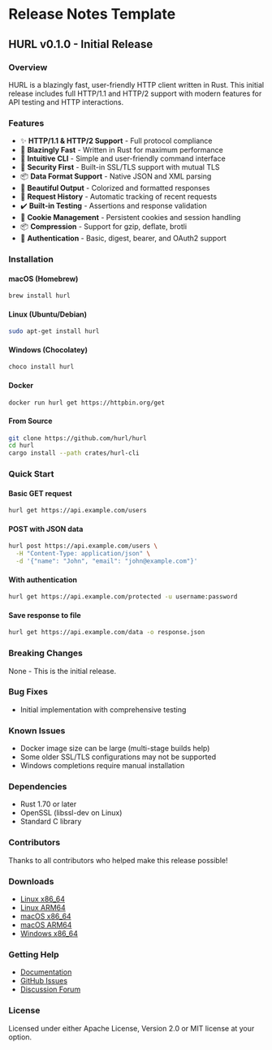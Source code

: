# Release Notes Template

## HURL v0.1.0 - Initial Release

### Overview
HURL is a blazingly fast, user-friendly HTTP client written in Rust. This initial release includes full HTTP/1.1 and HTTP/2 support with modern features for API testing and HTTP interactions.

### Features
- ✨ **HTTP/1.1 & HTTP/2 Support** - Full protocol compliance
- 🚀 **Blazingly Fast** - Written in Rust for maximum performance
- 🎯 **Intuitive CLI** - Simple and user-friendly command interface
- 🔐 **Security First** - Built-in SSL/TLS support with mutual TLS
- 📦 **Data Format Support** - Native JSON and XML parsing
- 🎨 **Beautiful Output** - Colorized and formatted responses
- 💾 **Request History** - Automatic tracking of recent requests
- ✔️ **Built-in Testing** - Assertions and response validation
- 🍪 **Cookie Management** - Persistent cookies and session handling
- 📦 **Compression** - Support for gzip, deflate, brotli
- 🔑 **Authentication** - Basic, digest, bearer, and OAuth2 support

### Installation

#### macOS (Homebrew)
```bash
brew install hurl
```

#### Linux (Ubuntu/Debian)
```bash
sudo apt-get install hurl
```

#### Windows (Chocolatey)
```powershell
choco install hurl
```

#### Docker
```bash
docker run hurl get https://httpbin.org/get
```

#### From Source
```bash
git clone https://github.com/hurl/hurl
cd hurl
cargo install --path crates/hurl-cli
```

### Quick Start

#### Basic GET request
```bash
hurl get https://api.example.com/users
```

#### POST with JSON data
```bash
hurl post https://api.example.com/users \
  -H "Content-Type: application/json" \
  -d '{"name": "John", "email": "john@example.com"}'
```

#### With authentication
```bash
hurl get https://api.example.com/protected -u username:password
```

#### Save response to file
```bash
hurl get https://api.example.com/data -o response.json
```

### Breaking Changes
None - This is the initial release.

### Bug Fixes
- Initial implementation with comprehensive testing

### Known Issues
- Docker image size can be large (multi-stage builds help)
- Some older SSL/TLS configurations may not be supported
- Windows completions require manual installation

### Dependencies
- Rust 1.70 or later
- OpenSSL (libssl-dev on Linux)
- Standard C library

### Contributors
Thanks to all contributors who helped make this release possible!

### Downloads
- [Linux x86_64](https://github.com/hurl/hurl/releases/download/v0.1.0/hurl-0.1.0-x86_64-unknown-linux-gnu.tar.gz)
- [Linux ARM64](https://github.com/hurl/hurl/releases/download/v0.1.0/hurl-0.1.0-aarch64-unknown-linux-gnu.tar.gz)
- [macOS x86_64](https://github.com/hurl/hurl/releases/download/v0.1.0/hurl-0.1.0-x86_64-apple-darwin.tar.gz)
- [macOS ARM64](https://github.com/hurl/hurl/releases/download/v0.1.0/hurl-0.1.0-aarch64-apple-darwin.tar.gz)
- [Windows x86_64](https://github.com/hurl/hurl/releases/download/v0.1.0/hurl-0.1.0-x86_64-pc-windows-msvc.zip)

### Getting Help
- [Documentation](https://github.com/hurl/hurl#readme)
- [GitHub Issues](https://github.com/hurl/hurl/issues)
- [Discussion Forum](https://github.com/hurl/hurl/discussions)

### License
Licensed under either Apache License, Version 2.0 or MIT license at your option.
